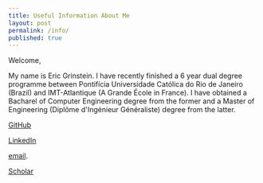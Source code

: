 ```yaml
---
title: Useful Information About Me
layout: post
permalink: /info/
published: true
---
```


Welcome,

My name is Eric Grinstein. I have recently finished a 6 year dual degree programme between Pontifícia Universidade Católica do Rio de Janeiro (Brazil) and IMT-Atlantique (A Grande École in France). I have obtained a Bacharel of Computer Engineering degree from the former and a Master of Engineering (Diplôme d'Ingénieur Généraliste) degree from the latter.


[GitHub](https://github.com/egrinstein)

[LinkedIn](https://www.linkedin.com/in/egrinstein)

[email](mailto:eric.grinstein@outlook.com).

[Scholar](https://scholar.google.com/citations?user=nQV8OB8AAAAJ&hl=en)